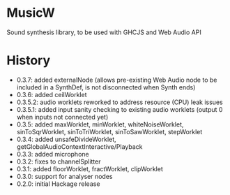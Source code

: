 # MusicW

Sound synthesis library, to be used with GHCJS and Web Audio API  

# History

- 0.3.7: added externalNode (allows pre-existing Web Audio node to be included in a SynthDef, is not disconnected when Synth ends)
- 0.3.6: added ceilWorklet
- 0.3.5.2: audio worklets reworked to address resource (CPU) leak issues
- 0.3.5.1: added input sanity checking to existing audio worklets (output 0 when inputs not connected yet)
- 0.3.5: added maxWorklet, minWorklet, whiteNoiseWorklet, sinToSqrWorklet, sinToTriWorklet, sinToSawWorklet, stepWorklet
- 0.3.4: added unsafeDivideWorklet, getGlobalAudioContextInteractive/Playback
- 0.3.3: added microphone
- 0.3.2: fixes to channelSplitter
- 0.3.1: added floorWorklet, fractWorklet, clipWorklet
- 0.3.0: support for analyser nodes
- 0.2.0: initial Hackage release
